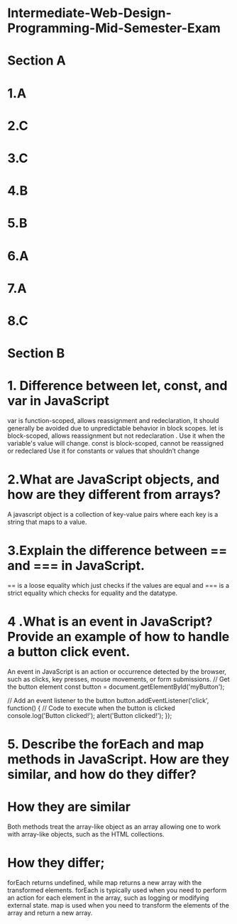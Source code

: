 # Intermediate-Web-Design-Programming-Mid-Semester-Exam

# Section A
# 1.A
# 2.C
# 3.C
# 4.B
# 5.B
# 6.A
# 7.A
# 8.C

# Section B
# 1. Difference between let, const, and var in JavaScript
 var is function-scoped, allows reassignment and redeclaration,  It should generally be avoided due to unpredictable behavior in block scopes.
let is block-scoped, allows reassignment but not redeclaration . Use it when the variable's value will change.
const is block-scoped, cannot be reassigned or redeclared Use it for constants or values that shouldn’t change

# 2.What are JavaScript objects, and how are they different from arrays?
A javascript  object is a collection of key-value pairs where each key is a string that maps to a value.

 # 3.Explain the difference between == and === in JavaScript.
== is a loose equality which just checks if the values are equal and === is a strict equality which checks for equality and  the datatype.

# 4 .What is an event in JavaScript? Provide an example of how to handle a button click event.
An event in JavaScript is an action or occurrence detected by the browser, such as clicks, key presses, mouse movements, or form submissions.
// Get the button element
const button = document.getElementById('myButton');

// Add an event listener to the button
button.addEventListener('click', function() {
  // Code to execute when the button is clicked
  console.log('Button clicked!');
  alert('Button clicked!');
});


# 5. Describe the forEach and map methods in JavaScript. How are they similar, and how do they differ?
# How they are similar 
Both methods treat the array-like object as an array allowing one to work with array-like objects, such as the HTML collections.
# How they differ;
forEach returns undefined, while map returns a new array with the transformed elements.
forEach is typically used when you need to perform an action for each element in the array, such as logging or modifying external state. map is used when you need to transform the elements of the array and return a new array.



